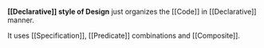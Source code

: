 **[[Declarative]] style of Design** just organizes the [[Code]] in [[Declarative]] manner.

It uses [[Specification]], [[Predicate]] combinations and [[Composite]].
